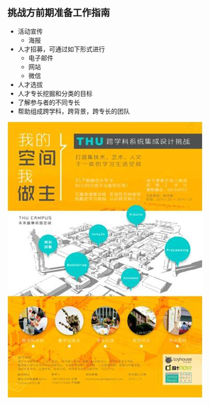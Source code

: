 
## 挑战方前期准备工作指南

* 活动宣传
    * 海报
* 人才招募，可通过如下形式进行
    * 电子邮件
    * 网站
    * 微信
* 人才选拔
* 人才专长挖掘和分类的目标
* 了解参与者的不同专长
* 帮助组成跨学科，跨背景，跨专长的团队

![0](../assets/challenger_preparation/challenger_preparation_guide/00.jpg)
